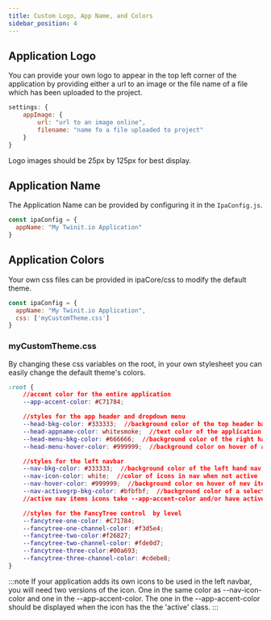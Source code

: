 ```yaml
---
title: Custom Logo, App Name, and Colors
sidebar_position: 4
---
```

## Application Logo

You can provide your own logo to appear in the top left corner of the application by providing either a url to an image or the file name of a file which has been uploaded to the project.

```jsx
settings: {
    appImage: { 
        url: "url to an image online",
        filename: "name fo a file uploaded to project"
    }
}
```

Logo images should be 25px by 125px for best display.

## Application Name

The Application Name can be provided by configuring it in the `IpaConfig.js`.

```jsx
const ipaConfig = {
  appName: "My Twinit.io Application"
}
```

## Application Colors

Your own css files can be provided in ipaCore/css to modify the default theme.

```jsx
const ipaConfig = {
  appName: "My Twinit.io Application",
  css: ['myCustomTheme.css']
}
```

### myCustomTheme.css

By changing these css variables on the root, in your own stylesheet you
can easily change the default theme's colors.

```css
:root {
    //accent color for the entire application
    --app-accent-color: #C71784;

    //styles for the app header and dropdown menu
    --head-bkg-color: #333333;  //background color of the top header bar
    --head-appname-color: whitesmoke;  //text color of the application name next to the logo
    --head-menu-bkg-color: #666666;  //background color of the right hand session dropdown
    --head-menu-hover-color: #999999;  //background color on hover of a menu item

    //styles for the left navbar
    --nav-bkg-color: #333333;  //background color of the left hand nav, both grouped and ungrouped
    --nav-icon-color: white;  //color of icons in nav when not active
    --nav-hover-color: #999999;  //background color on hover of nev item
    --nav-activegrp-bkg-color: #bfbfbf;  //background color of a selected nav item, both grouped and ungrouped
    //active nav items icons take --app-accent-color and/or have active class applied

    //styles for the FancyTree control  by level
    --fancytree-one-color: #C71784;
    --fancytree-one-channel-color: #f3d5e4;
    --fancytree-two-color:#f26827;
    --fancytree-two-channel-color: #fde0d7;
    --fancytree-three-color:#00a693;
    --fancytree-three-channel-color: #cdebe8;
}
```

:::note
If your application adds its own icons to be used in the left navbar, you will need two versions of the icon. One in the same color as --nav-icon-color and one in the --app-accent-color. The one in the --app-accent-color should be displayed when the icon has the the 'active' class.
:::
